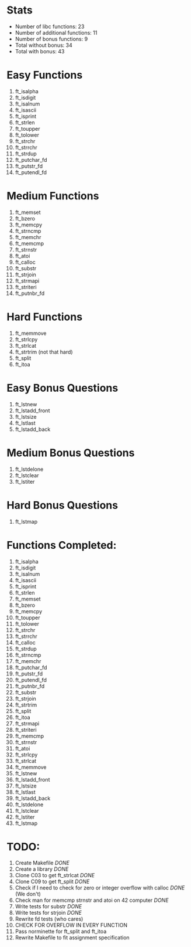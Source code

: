 # Stats
* Number of libc functions: 23
* Number of additional functions: 11
* Number of bonus functions: 9
* Total without bonus: 34
* Total with bonus: 43

# Easy Functions
1. ft_isalpha
2. ft_isdigit
3. ft_isalnum
4. ft_isascii
5. ft_isprint
6. ft_strlen
7. ft_toupper
8. ft_tolower
9. ft_strchr
10. ft_strrchr
11. ft_strdup
12. ft_putchar_fd
13. ft_putstr_fd
14. ft_putendl_fd

# Medium Functions
1. ft_memset
2. ft_bzero
3. ft_memcpy
4. ft_strncmp
5. ft_memchr
6. ft_memcmp
7. ft_strnstr
8. ft_atoi
9. ft_calloc
10. ft_substr
11. ft_strjoin
12. ft_strmapi
13. ft_striteri
14. ft_putnbr_fd

# Hard Functions
1. ft_memmove
2. ft_strlcpy
3. ft_strlcat
4. ft_strtrim (not that hard)
5. ft_split
6. ft_itoa

# Easy Bonus Questions
1. ft_lstnew
2. ft_lstadd_front
3. ft_lstsize
4. ft_lstlast
5. ft_lstadd_back

# Medium Bonus Questions
1. ft_lstdelone
2. ft_lstclear
3. ft_lstiter

# Hard Bonus Questions
1. ft_lstmap

# Functions Completed:
1. ft_isalpha
2. ft_isdigit
3. ft_isalnum
4. ft_isascii
5. ft_isprint
6. ft_strlen
7. ft_memset
8. ft_bzero
9. ft_memcpy
10. ft_toupper
11. ft_tolower
12. ft_strchr
13. ft_strrchr
14. ft_calloc
15. ft_strdup
16. ft_strncmp
17. ft_memchr
18. ft_putchar_fd
19. ft_putstr_fd
20. ft_putendl_fd
21. ft_putnbr_fd
22. ft_substr
23. ft_strjoin
24. ft_strtrim
25. ft_split
26. ft_itoa
27. ft_strmapi
28. ft_striteri
29. ft_memcmp
30. ft_strnstr
31. ft_atoi
32. ft_strlcpy
33. ft_strlcat
34. ft_memmove
35. ft_lstnew
36. ft_lstadd_front
37. ft_lstsize
38. ft_lstlast
39. ft_lstadd_back
40. ft_lstdelone
41. ft_lstclear
42. ft_lstiter
43. ft_lstmap

# TODO:
1. Create Makefile *DONE*
2. Create a library *DONE*
3. Clone C03 to get ft_strlcat *DONE*
4. Clone C09 to get ft_split *DONE*
5. Check if I need to check for zero or integer overflow with calloc *DONE* (We don't)
6. Check man for memcmp strnstr and atoi on 42 computer *DONE*
7. Write tests for substr *DONE*
8. Write tests for strjoin *DONE*
9. Rewrite fd tests (who cares)
10. CHECK FOR OVERFLOW IN EVERY FUNCTION
11. Pass norminette for ft_split and ft_itoa
12. Rewrite Makefile to fit assignment specification

